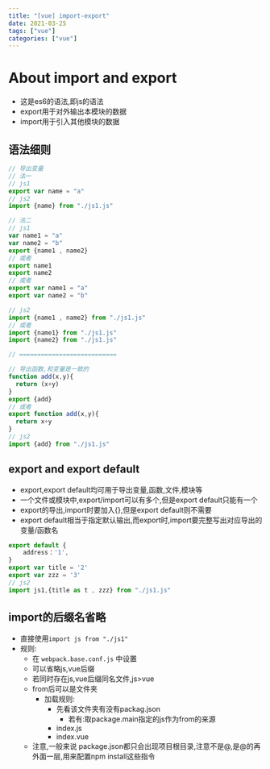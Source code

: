 ```yaml
---
title: "[vue] import-export"
date: 2021-03-25
tags: ["vue"]
categories: ["vue"]
---
```


# About import and export
- 这是es6的语法,即js的语法
- export用于对外输出本模块的数据
- import用于引入其他模块的数据
## 语法细则
```js
// 导出变量
// 法一
// js1
export var name = "a"
// js2
import {name} from "./js1.js"

// 法二
// js1
var name1 = "a"
var name2 = "b"
export {name1 , name2}
// 或者
export name1
export name2
// 或者
export var name1 = "a"
export var name2 = "b"

// js2
import {name1 , name2} from "./js1.js"
// 或者
import {name1} from "./js1.js"
import {name2} from "./js1.js"

// ===========================

// 导出函数,和变量是一致的
function add(x,y){
  return (x+y)
}
export {add}
// 或者
export function add(x,y){
  return x+y
}
// js2
import {add} from "./js1.js"

```

## export and export default
- export,export default均可用于导出变量,函数,文件,模块等
- 一个文件或模块中,export/import可以有多个,但是export default只能有一个
- export的导出,import时要加入{},但是export default则不需要
- export default相当于指定默认输出,而export时,import要完整写出对应导出的变量/函数名
```js
export default {
	address：'1',
}
export var title = '2'
export var zzz = '3'
// js2
import js1,{title as t , zzz} from "./js1.js"
```

## import的后缀名省略
- 直接使用`import js from "./js1"`
- 规则:
  - 在 `webpack.base.conf.js` 中设置
  - 可以省略js,vue后缀
  - 若同时存在js,vue后缀同名文件,js>vue
  - from后可以是文件夹
    - 加载规则:
      - 先看该文件夹有没有packag.json
        - 若有:取package.main指定的js作为from的来源
      - index.js
      - index.vue
  - 注意,一般来说 package.json都只会出现项目根目录,注意不是@,是@的再外面一层,用来配置npm install这些指令
